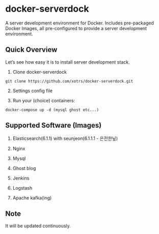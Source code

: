 # docker-serverdock

A server development environment for Docker.
Includes pre-packaged Docker Images, all pre-configured to provide a server development environment.


## Quick Overview

Let’s see how easy it is to install server development stack.


1. Clone docker-serverdock


```
git clone https://github.com/xotrs/docker-serverdock.git
```

2. Settings config file

3. Run your (choice) containers:


```
docker-compose up -d (mysql ghost etc...)
```


## Supported Software (Images)

1. Elasticsearch(6.1.1) with seunjeon(6.1.1.1 - 은전한닢)

2. Nginx

3. Mysql

4. Ghost blog

5. Jenkins

6. Logstash

7. Apache kafka(ing)

## Note
It will be updated continuously.
